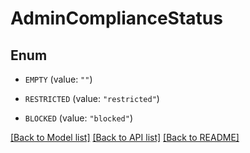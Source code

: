# AdminComplianceStatus

## Enum


* `EMPTY` (value: `""`)

* `RESTRICTED` (value: `"restricted"`)

* `BLOCKED` (value: `"blocked"`)


[[Back to Model list]](../README.md#documentation-for-models) [[Back to API list]](../README.md#documentation-for-api-endpoints) [[Back to README]](../README.md)


